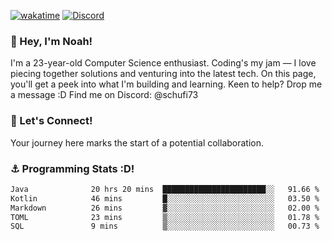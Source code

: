 [![wakatime](https://wakatime.com/badge/user/018b5c7c-fde2-4105-aa96-f5c758abb0a2.svg)](https://wakatime.com/@018b5c7c-fde2-4105-aa96-f5c758abb0a2)
[![Discord](https://img.shields.io/badge/Discord-5865F2?style=flat&logo=discord&logoColor=white)](https://discord.gg/eAW8AGXaGu)



### 👋 Hey, I'm Noah!
I'm a 23-year-old Computer Science enthusiast. Coding's my jam — I love piecing together solutions and venturing into the latest tech. On this page, you'll get a peek into what I'm building and learning. Keen to help? Drop me a message :D 
Find me on Discord: @schufi73

### 🤝 Let's Connect!
Your journey here marks the start of a potential collaboration.

### ⚓ Programming Stats :D!
<!--START_SECTION:waka-->

```txt
Java              20 hrs 20 mins  ███████████████████████░░   91.66 %
Kotlin            46 mins         █░░░░░░░░░░░░░░░░░░░░░░░░   03.50 %
Markdown          26 mins         ▓░░░░░░░░░░░░░░░░░░░░░░░░   02.00 %
TOML              23 mins         ▒░░░░░░░░░░░░░░░░░░░░░░░░   01.78 %
SQL               9 mins          ▒░░░░░░░░░░░░░░░░░░░░░░░░   00.73 %
```

<!--END_SECTION:waka-->
